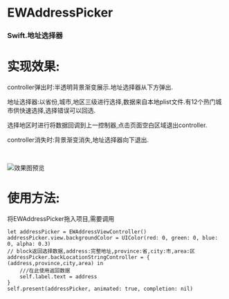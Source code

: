 # EWAddressPicker
<h3>Swift.地址选择器</h3>

# 实现效果:
controller弹出时:半透明背景渐变展示.地址选择器从下方弹出.

地址选择器:以省份,城市,地区三级进行选择,数据来自本地plist文件.有12个热门城市供快速选择,选择错误可以回选.

选择地区时进行将数据回调到上一控制器,点击页面空白区域退出controller.

controller消失时:背景渐变消失,地址选择器向下退出.



<br>

![效果图预览](https://github.com/WangLiquan/EWAddressPicker/raw/master/images/demonstration.gif)

# 使用方法:
将EWAddressPicker拖入项目,需要调用
```
let addressPicker = EWAddressViewController()
addressPicker.view.backgroundColor = UIColor(red: 0, green: 0, blue: 0, alpha: 0.3)
// block返回选择数据,address:完整地址,province:省,city:市,area:区
addressPicker.backLocationStringController = { (address,province,city,area) in
    ///在此使用返回数据
    self.label.text = address
}
self.present(addressPicker, animated: true, completion: nil)
```
